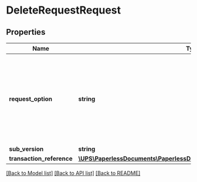 # DeleteRequestRequest

## Properties
Name | Type | Description | Notes
------------ | ------------- | ------------- | -------------
**request_option** | **string** | Enables the user to specify optional processing. Currently, there is no optional process in Paperless Document API.  N/A | [optional] 
**sub_version** | **string** | Not Used. | [optional] 
**transaction_reference** | [**\UPS\PaperlessDocuments\PaperlessDocuments\RequestTransactionReference**](RequestTransactionReference.md) |  | [optional] 

[[Back to Model list]](../../README.md#documentation-for-models) [[Back to API list]](../../README.md#documentation-for-api-endpoints) [[Back to README]](../../README.md)

